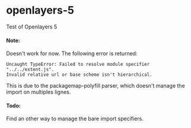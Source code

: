 # openlayers-5
Test of Openlayers 5

#### Note:
Doesn't work for now. The following error is returned:
```
Uncaught TypeError: Failed to resolve module specifier "../../extent.js".
Invalid relative url or base scheme isn't hierarchical.
```
This is due to the packagemap-polyfill parser, which doesn't manage the import on multiples lignes.

#### Todo:
Find an other way to manage the bare import specifiers.